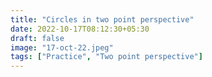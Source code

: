 ```yaml
---
title: "Circles in two point perspective"
date: 2022-10-17T08:12:30+05:30
draft: false
image: "17-oct-22.jpeg"
tags: ["Practice", "Two point perspective"]
---
```

